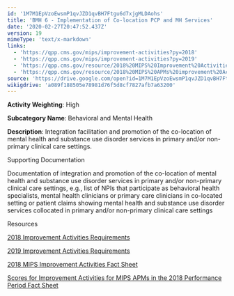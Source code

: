 ```yaml
---
id: '1M7M1EpVzoEwsmP1qvJZD1qvBH7Ftgu6d7xjgMLDAohs'
title: 'BMH 6 - Implementation of Co-location PCP and MH Services'
date: '2020-02-27T20:47:52.437Z'
version: 19
mimeType: 'text/x-markdown'
links:
  - 'https://qpp.cms.gov/mips/improvement-activities?py=2018'
  - 'https://qpp.cms.gov/mips/improvement-activities?py=2019'
  - 'https://qpp.cms.gov/resource/2018%20MIPS%20Improvement%20Activities%20Fact%20Sheet'
  - 'https://qpp.cms.gov/resource/2018%20MIPS%20APMs%20improvement%20Activities%20scores%20fact%20sheet'
source: 'https://drive.google.com/open?id=1M7M1EpVzoEwsmP1qvJZD1qvBH7Ftgu6d7xjgMLDAohs'
wikigdrive: 'a089f188505e78981d76f5d8cf7827afb7a63200'
---
```

**Activity Weighting**: High

**Subcategory Name**: Behavioral and Mental Health

**Description**: Integration facilitation and promotion of the co-location of mental health and substance use disorder services in primary and/or non-primary clinical care settings.

Supporting Documentation

Documentation of integration and promotion of the co-location of mental health and substance use disorder services in primary and/or non-primary clinical care settings, e.g., list of NPIs that participate as behavioral health specialists, mental health clinicians or primary care clinicians in co-located setting or patient claims showing mental health and substance use disorder services collocated in primary and/or non-primary clinical care settings

Resources

[2018 Improvement Activities Requirements](https://qpp.cms.gov/mips/improvement-activities?py=2018)

[2019 Improvement Activities Requirements](https://qpp.cms.gov/mips/improvement-activities?py=2019)

[2018 MIPS Improvement Activities Fact Sheet](https://qpp.cms.gov/resource/2018%20MIPS%20Improvement%20Activities%20Fact%20Sheet)

[Scores for Improvement Activities for MIPS APMs in the 2018 Performance Period Fact Sheet](https://qpp.cms.gov/resource/2018%20MIPS%20APMs%20improvement%20Activities%20scores%20fact%20sheet)
